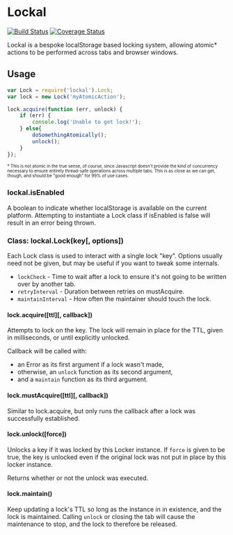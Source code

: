 # Lockal

[![Build Status](https://img.shields.io/travis/MCProHosting/lockal.svg?style=flat-square)](https://travis-ci.org/MCProHosting/lockal) [![Coverage Status](https://img.shields.io/coveralls/MCProHosting/lockal.svg?style=flat-square)](https://coveralls.io/r/MCProHosting/lockal)

Lockal is a bespoke localStorage based locking system, allowing atomic* actions to be performed across tabs and browser windows.

## Usage

```js
var Lock = require('lockal').Lock;
var lock = new Lock('myAtomicAction');

lock.acquire(function (err, unlock) {
    if (err) {
        console.log('Unable to get lock!');
    } else{
        doSomethingAtomically();
        unlock();
    }
});
```

<sub><sup>* This is not atomic in the true sense, of course, since Javascript doesn't provide the kind of concurrency necessary to ensure entirely thread-safe operations across multiple tabs. This is as close as we can get, though, and should be "good enough" for 99% of use cases.</sup></sub>

### lockal.isEnabled

A boolean to indicate whether localStorage is available on the current platform. Attempting to instantiate a Lock class if isEnabled is false will result in an error being thrown.

### Class: lockal.Lock(key[, options])

Each Lock class is used to interact with a single lock "key". Options usually need not be given, but may be useful if you want to tweak some internals.

 * `lockCheck` - Time to wait after a lock to ensure it's not going to be written over by another tab.
 * `retryInterval` - Duration between retries on mustAcquire.
 * `maintainInterval` - How often the maintainer should touch the lock.

#### lock.acquire([ttl][, callback])

Attempts to lock on the key. The lock will remain in place for the TTL, given in milliseconds, or until explicitly unlocked.

Callback will be called with:
 * an Error as its first argument if a lock wasn't made,
 * otherwise, an `unlock` function as its second argument,
 * and a `maintain` function as its third argument.

#### lock.mustAcquire([ttl][, callback])

Similar to lock.acquire, but only runs the callback after a lock was successfully established.

#### lock.unlock([force])

Unlocks a key if it was locked by this Locker instance. If `force` is given to be true, the key is unlocked even if the original lock was not put in place by this locker instance.

Returns whether or not the unlock was executed.

#### lock.maintain()

Keep updating a lock's TTL so long as the instance in in existence, and the lock is maintained. Calling `unlock` or closing the tab will cause the maintenance to stop, and the lock to therefore be released.
